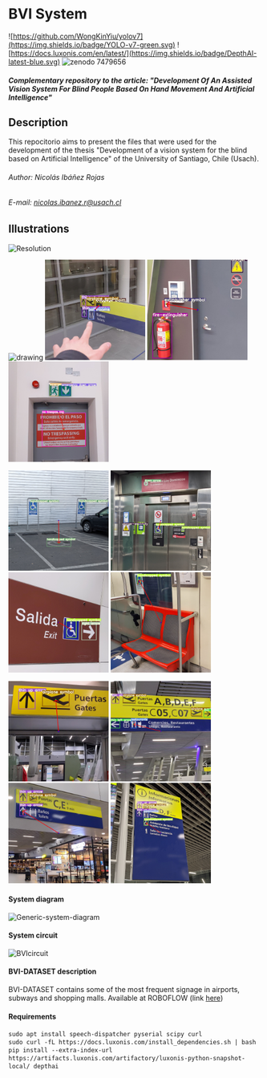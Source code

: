 # BVI System 
![https://github.com/WongKinYiu/yolov7](https://img.shields.io/badge/YOLO-v7-green.svg) ![https://docs.luxonis.com/en/latest/](https://img.shields.io/badge/DepthAI-latest-blue.svg) ![zenodo 7479656](https://user-images.githubusercontent.com/65929186/209434816-94709752-ba98-4813-95d7-fbfb8a8cb6a6.svg)
##### Complementary repository to the article: "Development Of An Assisted Vision System For Blind People Based On Hand Movement And Artificial Intelligence"

## Description
This repocitorio aims to present the files that were used for the development of the thesis "Development of a vision system for the blind based on Artificial Intelligence" of the University of Santiago, Chile (Usach).

###### Author: Nicolás Ibáñez Rojas
###### E-mail: nicolas.ibanez.r@usach.cl

## Illustrations
![Resolution](https://user-images.githubusercontent.com/65929186/209304016-66afaf8e-b362-4e75-98e6-e8511540d4c3.svg)

<img src="Media/VideoRGB_Hand.gif" alt="drawing" width="200"/> <img src="Media/6.jpg" alt="drawing" width="200"/> <img src="Media/11.jpg" alt="drawing" width="200"/> <img src="Media/7.jpg" alt="drawing" width="200"/>

<img src="Media/12.jpg" alt="drawing" width="200"/> <img src="Media/2.jpg" alt="drawing" width="200"/> <img src="Media/3.jpg" alt="drawing" width="200"/> <img src="Media/4.jpg" alt="drawing" width="200"/>

<img src="Media/1.jpg" alt="drawing" width="200"/> <img src="Media/5.jpg" alt="drawing" width="200"/> <img src="Media/8.jpg" alt="drawing" width="200"/> <img src="Media/10.jpg" alt="drawing" width="200"/>

#### System diagram
![Generic-system-diagram](https://user-images.githubusercontent.com/65929186/206758452-ac6fd6a2-e0e3-484a-bc02-a80635da9536.svg)

#### System circuit
![BVIcircuit](https://user-images.githubusercontent.com/65929186/214612848-312c50b7-6fa4-4afb-aaaa-f5df1303d0f3.svg)


#### BVI-DATASET description

BVI-DATASET contains some of the most frequent signage in airports, subways and shopping malls. Available at ROBOFLOW (link [here](https://app.roboflow.com/generic-signage/airports-ans-subways/7))


#### Requirements
```
sudo apt install speech-dispatcher pyserial scipy curl
sudo curl -fL https://docs.luxonis.com/install_dependencies.sh | bash
pip install --extra-index-url https://artifacts.luxonis.com/artifactory/luxonis-python-snapshot-local/ depthai
```
